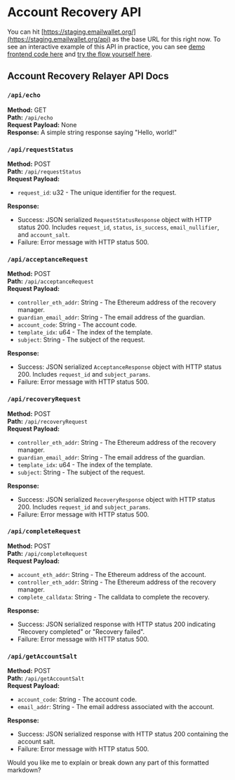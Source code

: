 # Account Recovery API

You can hit [https://staging.emailwallet.org/](https://staging.emailwallet.org/api) as the base URL for this right now. To see an interactive example of this API in practice, you can see [demo frontend code here](https://github.com/wryonik/email-account-recovery-demo) and [try the flow yourself here](https://prove.email/recovery).

## Account Recovery Relayer API Docs

### `/api/echo`

**Method:** GET\
**Path:** `/api/echo`\
**Request Payload:** None\
**Response:** A simple string response saying "Hello, world!"

### `/api/requestStatus`

**Method:** POST\
**Path:** `/api/requestStatus`\
**Request Payload:**

* `request_id`: u32 - The unique identifier for the request.

**Response:**

* Success: JSON serialized `RequestStatusResponse` object with HTTP status 200. Includes `request_id`, `status`, `is_success`, `email_nullifier`, and `account_salt`.
* Failure: Error message with HTTP status 500.

### `/api/acceptanceRequest`

**Method:** POST\
**Path:** `/api/acceptanceRequest`\
**Request Payload:**

* `controller_eth_addr`: String - The Ethereum address of the recovery manager.
* `guardian_email_addr`: String - The email address of the guardian.
* `account_code`: String - The account code.
* `template_idx`: u64 - The index of the template.
* `subject`: String - The subject of the request.

**Response:**

* Success: JSON serialized `AcceptanceResponse` object with HTTP status 200. Includes `request_id` and `subject_params`.
* Failure: Error message with HTTP status 500.

### `/api/recoveryRequest`

**Method:** POST\
**Path:** `/api/recoveryRequest`\
**Request Payload:**

* `controller_eth_addr`: String - The Ethereum address of the recovery manager.
* `guardian_email_addr`: String - The email address of the guardian.
* `template_idx`: u64 - The index of the template.
* `subject`: String - The subject of the request.

**Response:**

* Success: JSON serialized `RecoveryResponse` object with HTTP status 200. Includes `request_id` and `subject_params`.
* Failure: Error message with HTTP status 500.

### `/api/completeRequest`

**Method:** POST\
**Path:** `/api/completeRequest`\
**Request Payload:**

* `account_eth_addr`: String - The Ethereum address of the account.
* `controller_eth_addr`: String - The Ethereum address of the recovery manager.
* `complete_calldata`: String - The calldata to complete the recovery.

**Response:**

* Success: JSON serialized response with HTTP status 200 indicating "Recovery completed" or "Recovery failed".
* Failure: Error message with HTTP status 500.

### `/api/getAccountSalt`

**Method:** POST\
**Path:** `/api/getAccountSalt`\
**Request Payload:**

* `account_code`: String - The account code.
* `email_addr`: String - The email address associated with the account.

**Response:**

* Success: JSON serialized response with HTTP status 200 containing the account salt.
* Failure: Error message with HTTP status 500.

Would you like me to explain or break down any part of this formatted markdown?
